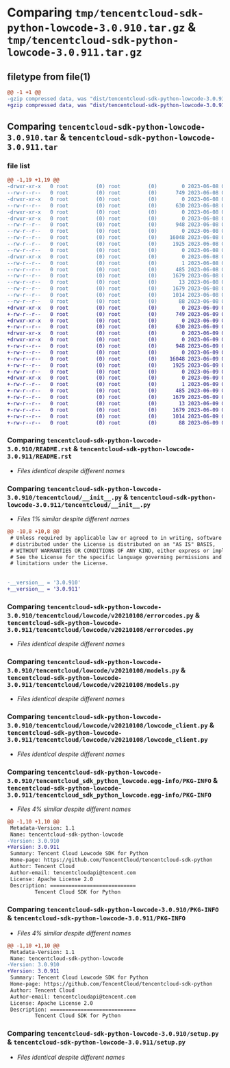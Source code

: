 # Comparing `tmp/tencentcloud-sdk-python-lowcode-3.0.910.tar.gz` & `tmp/tencentcloud-sdk-python-lowcode-3.0.911.tar.gz`

## filetype from file(1)

```diff
@@ -1 +1 @@
-gzip compressed data, was "dist/tencentcloud-sdk-python-lowcode-3.0.910.tar", last modified: Thu Jun  8 09:14:16 2023, max compression
+gzip compressed data, was "dist/tencentcloud-sdk-python-lowcode-3.0.911.tar", last modified: Fri Jun  9 02:22:27 2023, max compression
```

## Comparing `tencentcloud-sdk-python-lowcode-3.0.910.tar` & `tencentcloud-sdk-python-lowcode-3.0.911.tar`

### file list

```diff
@@ -1,19 +1,19 @@
-drwxr-xr-x   0 root         (0) root         (0)        0 2023-06-08 09:14:16.000000 tencentcloud-sdk-python-lowcode-3.0.910/
--rw-r--r--   0 root         (0) root         (0)      749 2023-06-08 09:14:16.000000 tencentcloud-sdk-python-lowcode-3.0.910/README.rst
-drwxr-xr-x   0 root         (0) root         (0)        0 2023-06-08 09:14:16.000000 tencentcloud-sdk-python-lowcode-3.0.910/tencentcloud/
--rw-r--r--   0 root         (0) root         (0)      630 2023-06-08 09:14:16.000000 tencentcloud-sdk-python-lowcode-3.0.910/tencentcloud/__init__.py
-drwxr-xr-x   0 root         (0) root         (0)        0 2023-06-08 09:14:16.000000 tencentcloud-sdk-python-lowcode-3.0.910/tencentcloud/lowcode/
-drwxr-xr-x   0 root         (0) root         (0)        0 2023-06-08 09:14:16.000000 tencentcloud-sdk-python-lowcode-3.0.910/tencentcloud/lowcode/v20210108/
--rw-r--r--   0 root         (0) root         (0)      948 2023-06-08 09:14:16.000000 tencentcloud-sdk-python-lowcode-3.0.910/tencentcloud/lowcode/v20210108/errorcodes.py
--rw-r--r--   0 root         (0) root         (0)        0 2023-06-08 09:14:16.000000 tencentcloud-sdk-python-lowcode-3.0.910/tencentcloud/lowcode/v20210108/__init__.py
--rw-r--r--   0 root         (0) root         (0)    16048 2023-06-08 09:14:16.000000 tencentcloud-sdk-python-lowcode-3.0.910/tencentcloud/lowcode/v20210108/models.py
--rw-r--r--   0 root         (0) root         (0)     1925 2023-06-08 09:14:16.000000 tencentcloud-sdk-python-lowcode-3.0.910/tencentcloud/lowcode/v20210108/lowcode_client.py
--rw-r--r--   0 root         (0) root         (0)        0 2023-06-08 09:14:16.000000 tencentcloud-sdk-python-lowcode-3.0.910/tencentcloud/lowcode/__init__.py
-drwxr-xr-x   0 root         (0) root         (0)        0 2023-06-08 09:14:16.000000 tencentcloud-sdk-python-lowcode-3.0.910/tencentcloud_sdk_python_lowcode.egg-info/
--rw-r--r--   0 root         (0) root         (0)        1 2023-06-08 09:14:16.000000 tencentcloud-sdk-python-lowcode-3.0.910/tencentcloud_sdk_python_lowcode.egg-info/dependency_links.txt
--rw-r--r--   0 root         (0) root         (0)      485 2023-06-08 09:14:16.000000 tencentcloud-sdk-python-lowcode-3.0.910/tencentcloud_sdk_python_lowcode.egg-info/SOURCES.txt
--rw-r--r--   0 root         (0) root         (0)     1679 2023-06-08 09:14:16.000000 tencentcloud-sdk-python-lowcode-3.0.910/tencentcloud_sdk_python_lowcode.egg-info/PKG-INFO
--rw-r--r--   0 root         (0) root         (0)       13 2023-06-08 09:14:16.000000 tencentcloud-sdk-python-lowcode-3.0.910/tencentcloud_sdk_python_lowcode.egg-info/top_level.txt
--rw-r--r--   0 root         (0) root         (0)     1679 2023-06-08 09:14:16.000000 tencentcloud-sdk-python-lowcode-3.0.910/PKG-INFO
--rw-r--r--   0 root         (0) root         (0)     1014 2023-06-08 09:14:16.000000 tencentcloud-sdk-python-lowcode-3.0.910/setup.py
--rw-r--r--   0 root         (0) root         (0)       88 2023-06-08 09:14:16.000000 tencentcloud-sdk-python-lowcode-3.0.910/setup.cfg
+drwxr-xr-x   0 root         (0) root         (0)        0 2023-06-09 02:22:27.000000 tencentcloud-sdk-python-lowcode-3.0.911/
+-rw-r--r--   0 root         (0) root         (0)      749 2023-06-09 02:22:27.000000 tencentcloud-sdk-python-lowcode-3.0.911/README.rst
+drwxr-xr-x   0 root         (0) root         (0)        0 2023-06-09 02:22:27.000000 tencentcloud-sdk-python-lowcode-3.0.911/tencentcloud/
+-rw-r--r--   0 root         (0) root         (0)      630 2023-06-09 02:22:27.000000 tencentcloud-sdk-python-lowcode-3.0.911/tencentcloud/__init__.py
+drwxr-xr-x   0 root         (0) root         (0)        0 2023-06-09 02:22:27.000000 tencentcloud-sdk-python-lowcode-3.0.911/tencentcloud/lowcode/
+drwxr-xr-x   0 root         (0) root         (0)        0 2023-06-09 02:22:27.000000 tencentcloud-sdk-python-lowcode-3.0.911/tencentcloud/lowcode/v20210108/
+-rw-r--r--   0 root         (0) root         (0)      948 2023-06-09 02:22:27.000000 tencentcloud-sdk-python-lowcode-3.0.911/tencentcloud/lowcode/v20210108/errorcodes.py
+-rw-r--r--   0 root         (0) root         (0)        0 2023-06-09 02:22:27.000000 tencentcloud-sdk-python-lowcode-3.0.911/tencentcloud/lowcode/v20210108/__init__.py
+-rw-r--r--   0 root         (0) root         (0)    16048 2023-06-09 02:22:27.000000 tencentcloud-sdk-python-lowcode-3.0.911/tencentcloud/lowcode/v20210108/models.py
+-rw-r--r--   0 root         (0) root         (0)     1925 2023-06-09 02:22:27.000000 tencentcloud-sdk-python-lowcode-3.0.911/tencentcloud/lowcode/v20210108/lowcode_client.py
+-rw-r--r--   0 root         (0) root         (0)        0 2023-06-09 02:22:27.000000 tencentcloud-sdk-python-lowcode-3.0.911/tencentcloud/lowcode/__init__.py
+drwxr-xr-x   0 root         (0) root         (0)        0 2023-06-09 02:22:27.000000 tencentcloud-sdk-python-lowcode-3.0.911/tencentcloud_sdk_python_lowcode.egg-info/
+-rw-r--r--   0 root         (0) root         (0)        1 2023-06-09 02:22:27.000000 tencentcloud-sdk-python-lowcode-3.0.911/tencentcloud_sdk_python_lowcode.egg-info/dependency_links.txt
+-rw-r--r--   0 root         (0) root         (0)      485 2023-06-09 02:22:27.000000 tencentcloud-sdk-python-lowcode-3.0.911/tencentcloud_sdk_python_lowcode.egg-info/SOURCES.txt
+-rw-r--r--   0 root         (0) root         (0)     1679 2023-06-09 02:22:27.000000 tencentcloud-sdk-python-lowcode-3.0.911/tencentcloud_sdk_python_lowcode.egg-info/PKG-INFO
+-rw-r--r--   0 root         (0) root         (0)       13 2023-06-09 02:22:27.000000 tencentcloud-sdk-python-lowcode-3.0.911/tencentcloud_sdk_python_lowcode.egg-info/top_level.txt
+-rw-r--r--   0 root         (0) root         (0)     1679 2023-06-09 02:22:27.000000 tencentcloud-sdk-python-lowcode-3.0.911/PKG-INFO
+-rw-r--r--   0 root         (0) root         (0)     1014 2023-06-09 02:22:27.000000 tencentcloud-sdk-python-lowcode-3.0.911/setup.py
+-rw-r--r--   0 root         (0) root         (0)       88 2023-06-09 02:22:27.000000 tencentcloud-sdk-python-lowcode-3.0.911/setup.cfg
```

### Comparing `tencentcloud-sdk-python-lowcode-3.0.910/README.rst` & `tencentcloud-sdk-python-lowcode-3.0.911/README.rst`

 * *Files identical despite different names*

### Comparing `tencentcloud-sdk-python-lowcode-3.0.910/tencentcloud/__init__.py` & `tencentcloud-sdk-python-lowcode-3.0.911/tencentcloud/__init__.py`

 * *Files 1% similar despite different names*

```diff
@@ -10,8 +10,8 @@
 # Unless required by applicable law or agreed to in writing, software
 # distributed under the License is distributed on an "AS IS" BASIS,
 # WITHOUT WARRANTIES OR CONDITIONS OF ANY KIND, either express or implied.
 # See the License for the specific language governing permissions and
 # limitations under the License.
 
 
-__version__ = '3.0.910'
+__version__ = '3.0.911'
```

### Comparing `tencentcloud-sdk-python-lowcode-3.0.910/tencentcloud/lowcode/v20210108/errorcodes.py` & `tencentcloud-sdk-python-lowcode-3.0.911/tencentcloud/lowcode/v20210108/errorcodes.py`

 * *Files identical despite different names*

### Comparing `tencentcloud-sdk-python-lowcode-3.0.910/tencentcloud/lowcode/v20210108/models.py` & `tencentcloud-sdk-python-lowcode-3.0.911/tencentcloud/lowcode/v20210108/models.py`

 * *Files identical despite different names*

### Comparing `tencentcloud-sdk-python-lowcode-3.0.910/tencentcloud/lowcode/v20210108/lowcode_client.py` & `tencentcloud-sdk-python-lowcode-3.0.911/tencentcloud/lowcode/v20210108/lowcode_client.py`

 * *Files identical despite different names*

### Comparing `tencentcloud-sdk-python-lowcode-3.0.910/tencentcloud_sdk_python_lowcode.egg-info/PKG-INFO` & `tencentcloud-sdk-python-lowcode-3.0.911/tencentcloud_sdk_python_lowcode.egg-info/PKG-INFO`

 * *Files 4% similar despite different names*

```diff
@@ -1,10 +1,10 @@
 Metadata-Version: 1.1
 Name: tencentcloud-sdk-python-lowcode
-Version: 3.0.910
+Version: 3.0.911
 Summary: Tencent Cloud Lowcode SDK for Python
 Home-page: https://github.com/TencentCloud/tencentcloud-sdk-python
 Author: Tencent Cloud
 Author-email: tencentcloudapi@tencent.com
 License: Apache License 2.0
 Description: ============================
         Tencent Cloud SDK for Python
```

### Comparing `tencentcloud-sdk-python-lowcode-3.0.910/PKG-INFO` & `tencentcloud-sdk-python-lowcode-3.0.911/PKG-INFO`

 * *Files 4% similar despite different names*

```diff
@@ -1,10 +1,10 @@
 Metadata-Version: 1.1
 Name: tencentcloud-sdk-python-lowcode
-Version: 3.0.910
+Version: 3.0.911
 Summary: Tencent Cloud Lowcode SDK for Python
 Home-page: https://github.com/TencentCloud/tencentcloud-sdk-python
 Author: Tencent Cloud
 Author-email: tencentcloudapi@tencent.com
 License: Apache License 2.0
 Description: ============================
         Tencent Cloud SDK for Python
```

### Comparing `tencentcloud-sdk-python-lowcode-3.0.910/setup.py` & `tencentcloud-sdk-python-lowcode-3.0.911/setup.py`

 * *Files identical despite different names*

